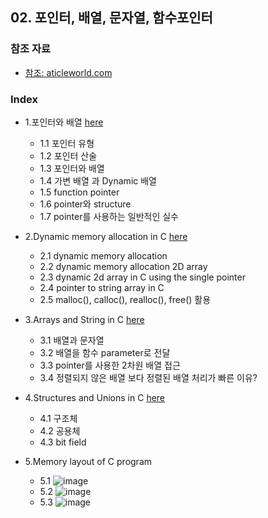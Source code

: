 ## 02. 포인터, 배열, 문자열, 함수포인터
### 참조 자료
* [참조: aticleworld.com](https://aticleworld.com/C-Pro/#)
### Index
* 1.포인터와 배열 [here](https://github.com/csbyun-data/C-Pro/blob/main/chap02/Pointer_and_Array/READ.md)
  * 1.1 포인터 유형
  * 1.2 포인터 산술
  * 1.3 포인터와 배열
  * 1.4 가변 배열 과 Dynamic 배열
  * 1.5 function pointer
  * 1.6 pointer와 structure
  * 1.7 pointer를 사용하는 일반적인 실수
 
* 2.Dynamic memory allocation in C [here](https://github.com/csbyun-data/C-Pro/blob/main/chap02/Pointer_and_Dynamic_Allocation/README.md)
  * 2.1 dynamic memory allocation
  * 2.2 dynamic memory allocation 2D array
  * 2.3 dynamic 2d array in C using the single pointer
  * 2.4 pointer to string array in C
  * 2.5 malloc(), calloc(), realloc(), free() 활용
    
* 3.Arrays and String in C [here](https://github.com/csbyun-data/C-Pro/blob/main/chap02/Arrays_and_Strings_in_C/README.md)
  * 3.1 배열과 문자열
  * 3.2 배열을 함수 parameter로 전달
  * 3.3 pointer를 사용한 2차원 배열 접근
  * 3.4 정렬되지 않은 배열 보다 정렬된 배열 처리가 빠른 이유?
    
* 4.Structures and Unions in C [here](https://github.com/csbyun-data/C-Pro/blob/main/chap02/Structures_and_Union/README.md)
  * 4.1 구조체
  * 4.2 공용체
  * 4.3 bit field

* 5.Memory layout of C program
  * 5.1 ![image](https://github.com/user-attachments/assets/3d6c3422-4a84-4d7a-8c4e-a46cc6bbb534)
  * 5.2 ![image](https://github.com/user-attachments/assets/1e64515f-558d-4873-82df-42772203f518)
  * 5.3 ![image](https://github.com/user-attachments/assets/871535be-4452-41a4-8dba-7f7daaa41c2b)
